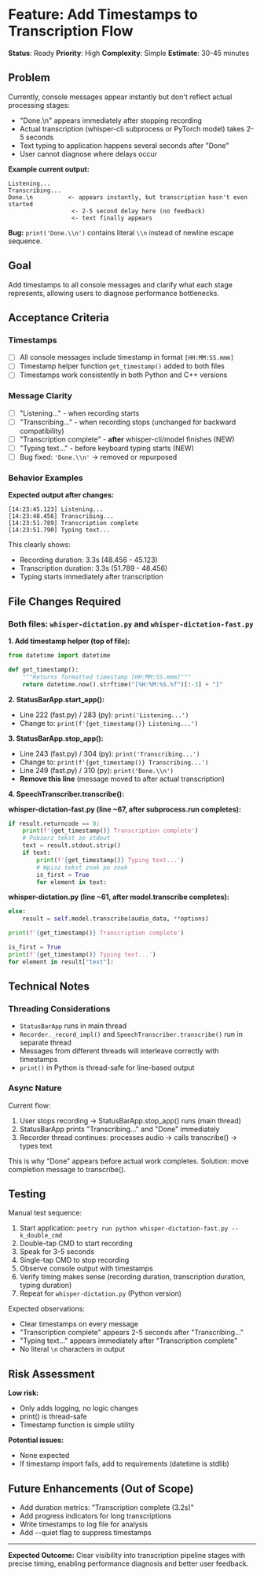 # Feature: Add Timestamps to Transcription Flow

**Status**: Ready
**Priority**: High
**Complexity**: Simple
**Estimate**: 30-45 minutes

## Problem

Currently, console messages appear instantly but don't reflect actual processing stages:
- "Done.\n" appears immediately after stopping recording
- Actual transcription (whisper-cli subprocess or PyTorch model) takes 2-5 seconds
- Text typing to application happens several seconds after "Done"
- User cannot diagnose where delays occur

**Example current output:**
```
Listening...
Transcribing...
Done.\n          <- appears instantly, but transcription hasn't even started
                  <- 2-5 second delay here (no feedback)
                  <- text finally appears
```

**Bug:** `print('Done.\\n')` contains literal `\\n` instead of newline escape sequence.

## Goal

Add timestamps to all console messages and clarify what each stage represents, allowing users to diagnose performance bottlenecks.

## Acceptance Criteria

### Timestamps

- [ ] All console messages include timestamp in format `[HH:MM:SS.mmm]`
- [ ] Timestamp helper function `get_timestamp()` added to both files
- [ ] Timestamps work consistently in both Python and C++ versions

### Message Clarity

- [ ] "Listening..." - when recording starts
- [ ] "Transcribing..." - when recording stops (unchanged for backward compatibility)
- [ ] "Transcription complete" - **after** whisper-cli/model finishes (NEW)
- [ ] "Typing text..." - before keyboard typing starts (NEW)
- [ ] Bug fixed: `'Done.\\n'` → removed or repurposed

### Behavior Examples

**Expected output after changes:**
```
[14:23:45.123] Listening...
[14:23:48.456] Transcribing...
[14:23:51.789] Transcription complete
[14:23:51.790] Typing text...
```

This clearly shows:
- Recording duration: 3.3s (48.456 - 45.123)
- Transcription duration: 3.3s (51.789 - 48.456)
- Typing starts immediately after transcription

## File Changes Required

### Both files: `whisper-dictation.py` and `whisper-dictation-fast.py`

**1. Add timestamp helper (top of file):**
```python
from datetime import datetime

def get_timestamp():
    """Returns formatted timestamp [HH:MM:SS.mmm]"""
    return datetime.now().strftime("[%H:%M:%S.%f")[:-3] + "]"
```

**2. StatusBarApp.start_app():**
- Line 222 (fast.py) / 283 (py): `print('Listening...')`
- Change to: `print(f'{get_timestamp()} Listening...')`

**3. StatusBarApp.stop_app():**
- Line 243 (fast.py) / 304 (py): `print('Transcribing...')`
- Change to: `print(f'{get_timestamp()} Transcribing...')`
- Line 249 (fast.py) / 310 (py): `print('Done.\\n')`
- **Remove this line** (message moved to after actual transcription)

**4. SpeechTranscriber.transcribe():**

**whisper-dictation-fast.py (line ~67, after subprocess.run completes):**
```python
if result.returncode == 0:
    print(f'{get_timestamp()} Transcription complete')
    # Pobierz tekst ze stdout
    text = result.stdout.strip()
    if text:
        print(f'{get_timestamp()} Typing text...')
        # Wpisz tekst znak po znak
        is_first = True
        for element in text:
```

**whisper-dictation.py (line ~61, after model.transcribe completes):**
```python
else:
    result = self.model.transcribe(audio_data, **options)

print(f'{get_timestamp()} Transcription complete')

is_first = True
print(f'{get_timestamp()} Typing text...')
for element in result["text"]:
```

## Technical Notes

### Threading Considerations

- `StatusBarApp` runs in main thread
- `Recorder._record_impl()` and `SpeechTranscriber.transcribe()` run in separate thread
- Messages from different threads will interleave correctly with timestamps
- `print()` in Python is thread-safe for line-based output

### Async Nature

Current flow:
1. User stops recording → StatusBarApp.stop_app() runs (main thread)
2. StatusBarApp prints "Transcribing..." and "Done" immediately
3. Recorder thread continues: processes audio → calls transcribe() → types text

This is why "Done" appears before actual work completes. Solution: move completion message to transcribe().

## Testing

Manual test sequence:
1. Start application: `poetry run python whisper-dictation-fast.py --k_double_cmd`
2. Double-tap CMD to start recording
3. Speak for 3-5 seconds
4. Single-tap CMD to stop recording
5. Observe console output with timestamps
6. Verify timing makes sense (recording duration, transcription duration, typing duration)
7. Repeat for `whisper-dictation.py` (Python version)

Expected observations:
- Clear timestamps on every message
- "Transcription complete" appears 2-5 seconds after "Transcribing..."
- "Typing text..." appears immediately after "Transcription complete"
- No literal `\n` characters in output

## Risk Assessment

**Low risk:**
- Only adds logging, no logic changes
- print() is thread-safe
- Timestamp function is simple utility

**Potential issues:**
- None expected
- If timestamp import fails, add to requirements (datetime is stdlib)

## Future Enhancements (Out of Scope)

- Add duration metrics: "Transcription complete (3.2s)"
- Add progress indicators for long transcriptions
- Write timestamps to log file for analysis
- Add --quiet flag to suppress timestamps

---

**Expected Outcome:** Clear visibility into transcription pipeline stages with precise timing, enabling performance diagnosis and better user feedback.
